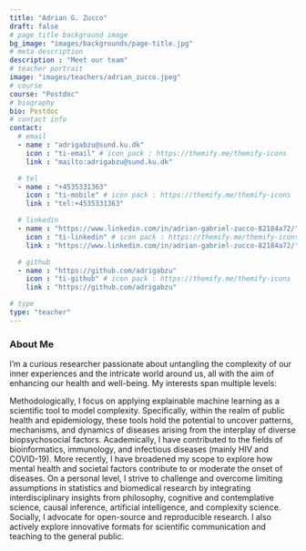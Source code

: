 ```yaml
---
title: "Adrian G. Zucco"
draft: false
# page title background image
bg_image: "images/backgrounds/page-title.jpg"
# meta description
description : "Meet our team"
# teacher portrait
image: "images/teachers/adrian_zucco.jpeg"
# course
course: "Postdoc"
# biography
bio: Postdoc
# contact info
contact:
  # email
  - name : "adrigabzu@sund.ku.dk"
    icon : "ti-email" # icon pack : https://themify.me/themify-icons
    link : "mailto:adrigabzu@sund.ku.dk"

  # tel
  - name : "+4535331363"
    icon : "ti-mobile" # icon pack : https://themify.me/themify-icons
    link : "tel:+4535331363"

  # linkedin
  - name : "https://www.linkedin.com/in/adrian-gabriel-zucco-82184a72/"
    icon : "ti-linkedin" # icon pack : https://themify.me/themify-icons
    link : "https://www.linkedin.com/in/adrian-gabriel-zucco-82184a72/"

  # github
  - name : "https://github.com/adrigabzu"
    icon : "ti-github" # icon pack : https://themify.me/themify-icons
    link : "https://github.com/adrigabzu"

# type
type: "teacher"
---
```


### About Me

I’m a curious researcher passionate about untangling the complexity of our inner experiences and the intricate world around us, all with the aim of enhancing our health and well-being. My interests span multiple levels:

Methodologically, I focus on applying explainable machine learning as a scientific tool to model complexity. Specifically, within the realm of public health and epidemiology, these tools hold the potential to uncover patterns, mechanisms, and dynamics of diseases arising from the interplay of diverse biopsychosocial factors.
Academically, I have contributed to the fields of bioinformatics, immunology, and infectious diseases (mainly HIV and COVID-19). More recently, I have broadened my scope to explore how mental health and societal factors contribute to or moderate the onset of diseases.
On a personal level, I strive to challenge and overcome limiting assumptions in statistics and biomedical research by integrating interdisciplinary insights from philosophy, cognitive and contemplative science, causal inference, artificial intelligence, and complexity science.
Socially, I advocate for open-source and reproducible research. I also actively explore innovative formats for scientific communication and teaching to the general public.